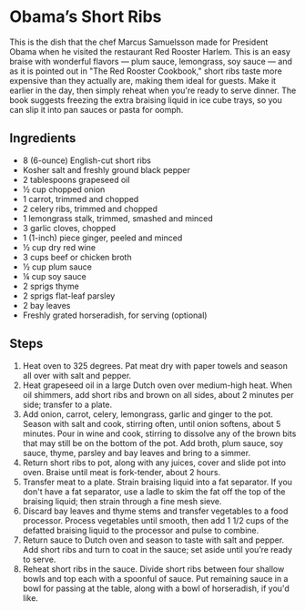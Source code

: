 # Obama’s Short Ribs
This is the dish that the chef Marcus Samuelsson made for President Obama when he visited the restaurant Red Rooster Harlem. This is an easy braise with wonderful flavors — plum sauce, lemongrass, soy sauce — and as it is pointed out in "The Red Rooster Cookbook," short ribs taste more expensive than they actually are, making them ideal for guests. Make it earlier in the day, then simply reheat when you're ready to serve dinner. The book suggests freezing the extra braising liquid in ice cube trays, so you can slip it into pan sauces or pasta for oomph.

## Ingredients
* 8 (6-ounce) English-cut short ribs
* Kosher salt and freshly ground black pepper
* 2 tablespoons grapeseed oil
* ½ cup chopped onion
* 1 carrot, trimmed and chopped
* 2 celery ribs, trimmed and chopped
* 1 lemongrass stalk, trimmed, smashed and minced
* 3 garlic cloves, chopped
* 1 (1-inch) piece ginger, peeled and minced
* ½ cup dry red wine
* 3 cups beef or chicken broth
* ½ cup plum sauce
* ¼ cup soy sauce
* 2 sprigs thyme
* 2 sprigs flat-leaf parsley
* 2 bay leaves
* Freshly grated horseradish, for serving (optional)

## Steps
1. Heat oven to 325 degrees. Pat meat dry with paper towels and season all over with salt and pepper.
2. Heat grapeseed oil in a large Dutch oven over medium-high heat. When oil shimmers, add short ribs and brown on all sides, about 2 minutes per side; transfer to a plate.
3. Add onion, carrot, celery, lemongrass, garlic and ginger to the pot. Season with salt and cook, stirring often, until onion softens, about 5 minutes. Pour in wine and cook, stirring to dissolve any of the brown bits that may still be on the bottom of the pot. Add broth, plum sauce, soy sauce, thyme, parsley and bay leaves and bring to a simmer.
4. Return short ribs to pot, along with any juices, cover and slide pot into oven. Braise until meat is fork-tender, about 2 hours.
5. Transfer meat to a plate. Strain braising liquid into a fat separator. If you don't have a fat separator, use a ladle to skim the fat off the top of the braising liquid; then strain through a fine mesh sieve.
6. Discard bay leaves and thyme stems and transfer vegetables to a food processor. Process vegetables until smooth, then add 1 1/2 cups of the defatted braising liquid to the processor and pulse to combine.
7. Return sauce to Dutch oven and season to taste with salt and pepper. Add short ribs and turn to coat in the sauce; set aside until you’re ready to serve.
8. Reheat short ribs in the sauce. Divide short ribs between four shallow bowls and top each with a spoonful of sauce. Put remaining sauce in a bowl for passing at the table, along with a bowl of horseradish, if you'd like.